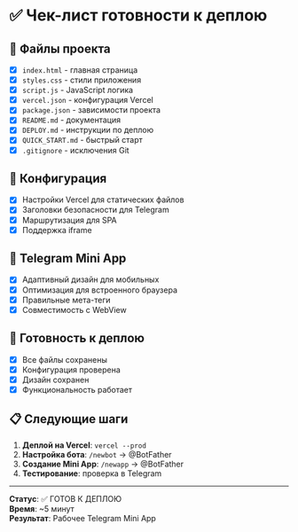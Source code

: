 # ✅ Чек-лист готовности к деплою

## 📁 Файлы проекта
- [x] `index.html` - главная страница
- [x] `styles.css` - стили приложения  
- [x] `script.js` - JavaScript логика
- [x] `vercel.json` - конфигурация Vercel
- [x] `package.json` - зависимости проекта
- [x] `README.md` - документация
- [x] `DEPLOY.md` - инструкции по деплою
- [x] `QUICK_START.md` - быстрый старт
- [x] `.gitignore` - исключения Git

## 🔧 Конфигурация
- [x] Настройки Vercel для статических файлов
- [x] Заголовки безопасности для Telegram
- [x] Маршрутизация для SPA
- [x] Поддержка iframe

## 📱 Telegram Mini App
- [x] Адаптивный дизайн для мобильных
- [x] Оптимизация для встроенного браузера
- [x] Правильные мета-теги
- [x] Совместимость с WebView

## 🚀 Готовность к деплою
- [x] Все файлы сохранены
- [x] Конфигурация проверена
- [x] Дизайн сохранен
- [x] Функциональность работает

## 📋 Следующие шаги
1. **Деплой на Vercel**: `vercel --prod`
2. **Настройка бота**: `/newbot` → @BotFather
3. **Создание Mini App**: `/newapp` → @BotFather
4. **Тестирование**: проверка в Telegram

---

**Статус**: ✅ ГОТОВ К ДЕПЛОЮ  
**Время**: ~5 минут  
**Результат**: Рабочее Telegram Mini App 